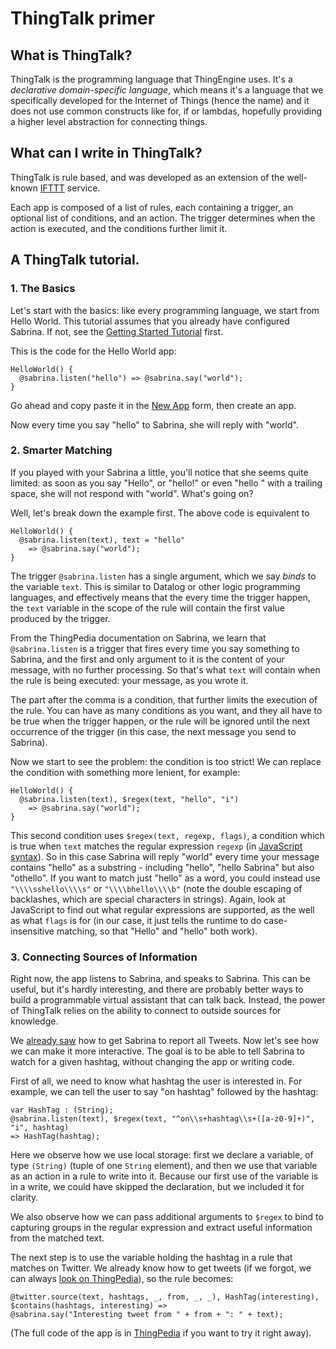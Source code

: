 # ThingTalk primer

## What is ThingTalk?

ThingTalk is the programming language that ThingEngine uses. It's a _declarative
domain-specific language_, which means it's a language that we specifically developed
for the Internet of Things (hence the name) and it does not use common constructs
like for, if or lambdas, hopefully providing a higher level abstraction for connecting
things.

## What can I write in ThingTalk?

ThingTalk is rule based, and was developed as an extension of the well-known
[IFTTT][] service.

Each app is composed of a list of rules, each containing a trigger, an optional list
of conditions, and an action. The trigger determines when the action is executed,
and the conditions further limit it.

## A ThingTalk tutorial.

### 1. The Basics

Let's start with the basics: like every programming language, we start from Hello World.
This tutorial assumes that you already have configured Sabrina. If not, see the [Getting Started Tutorial](/getting-started.md)
first.

This is the code for the Hello World app:

    HelloWorld() {
      @sabrina.listen("hello") => @sabrina.say("world");
    }

Go ahead and copy paste it in the [New App](https://thingengine.stanford.edu/apps/create) form,
then create an app.

Now every time you say "hello" to Sabrina, she will reply with "world".

### 2. Smarter Matching

If you played with your Sabrina a little, you'll notice that she seems quite limited: as soon as you
say "Hello", or "hello!" or even "hello " with a trailing space, she will not respond with "world".
What's going on?

Well, let's break down the example first. The above code is equivalent to

    HelloWorld() {
      @sabrina.listen(text), text = "hello"
        => @sabrina.say("world");
    }

The trigger `@sabrina.listen` has a single argument, which we say _binds_ to the variable `text`.
This is similar to Datalog or other logic programming languages, and effectively means that the
every time the trigger happen, the `text` variable in the scope of the rule will contain the
first value produced by the trigger.

From the ThingPedia documentation on Sabrina, we learn that `@sabrina.listen` is a trigger that
fires every time you say something to Sabrina, and the first and only argument to it is the
content of your message, with no further processing. So that's what `text` will contain when
the rule is being executed: your message, as you wrote it.

The part after the comma is a condition, that further limits the execution of the rule. You
can have as many conditions as you want, and they all have to be true when the trigger happen,
or the rule will be ignored until the next occurrence of the trigger (in this case, the next
message you send to Sabrina).

Now we start to see the problem: the condition is too strict! We can replace the condition
with something more lenient, for example:

    HelloWorld() {
      @sabrina.listen(text), $regex(text, "hello", "i")
        => @sabrina.say("world");
    }

This second condition uses `$regex(text, regexp, flags)`, a condition which is true when `text`
matches the regular expression `regexp` (in [JavaScript syntax][JSRegExp]). So in this case
Sabrina will reply "world" every time your message contains "hello" as a substring -
including "hello", "hello Sabrina" but also "othello". If you want to match just "hello" as a
word, you could instead use `"\\\\sshello\\\\s"` or `"\\\\bhello\\\\b"` (note the double escaping of
backlashes, which are special characters in strings). Again, look at JavaScript to find out
what regular expressions are supported, as the well as what `flags` is for (in our case,
it just tells the runtime to do case-insensitive matching, so that "Hello" and "hello" both
work).

### 3. Connecting Sources of Information

Right now, the app listens to Sabrina, and speaks to Sabrina. This can be useful, but it's
hardly interesting, and there are probably better ways to build a programmable virtual assistant
that can talk back. Instead, the power of ThingTalk relies on the ability to connect to
outside sources for knowledge.

We [already saw](/doc/getting-started.md) how to get Sabrina to report all Tweets. Now let's
see how we can make it more interactive. The goal is to be able to tell Sabrina to watch for
a given hashtag, without changing the app or writing code.

First of all, we need to know what hashtag the user is interested in. For example, we can
tell the user to say "on hashtag" followed by the hashtag:

    var HashTag : (String);
    @sabrina.listen(text), $regex(text, "^on\\s+hashtag\\s+([a-z0-9]+)", "i", hashtag)
    => HashTag(hashtag);

Here we observe how we use local storage: first we declare a variable, of type `(String)`
(tuple of one `String` element), and then we use that variable as an action in a rule to
write into it. Because our first use of the variable is in a write, we could have skipped
the declaration, but we included it for clarity.

We also observe how we can pass additional arguments to `$regex` to bind to capturing
groups in the regular expression and extract useful information from the matched text.

The next step is to use the variable holding the hashtag in a rule
that matches on Twitter.  We already know how to get tweets (if we
forgot, we can always
[look on ThingPedia](http://www.thingpedia.org/devices/by-id/com.twitter)), so the rule
becomes:

    @twitter.source(text, hashtags, _, from, _, _), HashTag(interesting),
    $contains(hashtags, interesting) =>
    @sabrina.say("Interesting tweet from " + from + ": " + text);

(The full code of the app is in [ThingPedia](http://www.thingpedia.org/apps/42) if you
want to try it right away).


[IFTTT]: http://ifttt.com
[JSRegExp]: https://developer.mozilla.org/en-US/docs/Web/JavaScript/Reference/Global_Objects/RegExp
